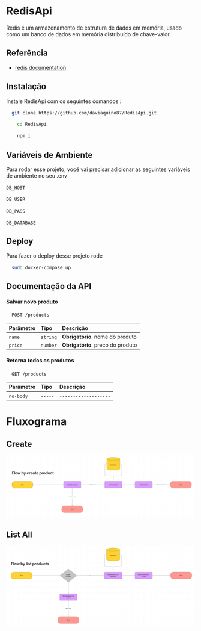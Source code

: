 # RedisApi

Redis é um armazenamento de estrutura de dados em memória, usado como um banco de dados em memória distribuído de chave-valor

## Referência

- [redis documentation](https://redis.io/docs/)

## Instalação

Instale RedisApi com os seguintes comandos :

```bash
  git clone https://github.com/daviaquino87/RedisApi.git
```

```bash
    cd RedisApi
```

```bash
    npm i
```

## Variáveis de Ambiente

Para rodar esse projeto, você vai precisar adicionar as seguintes variáveis de ambiente no seu .env

`DB_HOST`

`DB_USER`

`DB_PASS`

`DB_DATABASE`

## Deploy

Para fazer o deploy desse projeto rode

```bash
  sudo docker-compose up
```

## Documentação da API

#### Salvar novo produto

```http
  POST /products
```

| Parâmetro | Tipo     | Descrição                         |
| :-------- | :------- | :-------------------------------- |
| `name`    | `string` | **Obrigatório**. nome do produto  |
| `price`   | `number` | **Obrigatório**. preco do produto |

#### Retorna todos os produtos

```http
  GET /products
```

| Parâmetro | Tipo    | Descrição             |
| :-------- | :------ | :-------------------- |
| `no-body` | `-----` | `-------------------` |

# Fluxograma

## Create

![Alt text](./assets//flow_create_product.png?raw=true "CreateProducts")

## List All

![Alt text](./assets//flow_by_list_products.png?raw=true "ListProducts")

